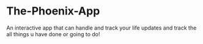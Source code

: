# The-Phoenix-App
An interactive app that can handle and track your life updates and track the all things u have done or going to do!
